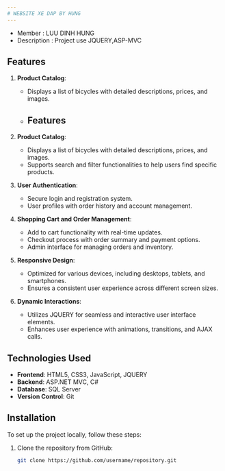 ```yaml
---
# WEBSITE XE DAP BY HUNG
---
```

* Member : LUU DINH HUNG
* Description : Project use JQUERY,ASP-MVC 
## Features
1. **Product Catalog**: 
   - Displays a list of bicycles with detailed descriptions, prices, and images.
   - ## Features
1. **Product Catalog**: 
   - Displays a list of bicycles with detailed descriptions, prices, and images.
   - Supports search and filter functionalities to help users find specific products.

2. **User Authentication**:
   - Secure login and registration system.
   - User profiles with order history and account management.

3. **Shopping Cart and Order Management**:
   - Add to cart functionality with real-time updates.
   - Checkout process with order summary and payment options.
   - Admin interface for managing orders and inventory.

4. **Responsive Design**:
   - Optimized for various devices, including desktops, tablets, and smartphones.
   - Ensures a consistent user experience across different screen sizes.

5. **Dynamic Interactions**:
   - Utilizes JQUERY for seamless and interactive user interface elements.
   - Enhances user experience with animations, transitions, and AJAX calls.

## Technologies Used
- **Frontend**: HTML5, CSS3, JavaScript, JQUERY
- **Backend**: ASP.NET MVC, C#
- **Database**: SQL Server
- **Version Control**: Git

## Installation
To set up the project locally, follow these steps:
1. Clone the repository from GitHub:
   ```bash
   git clone https://github.com/username/repository.git

